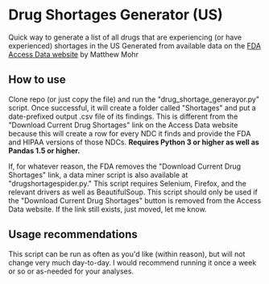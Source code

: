 # Drug Shortages Generator (US)
Quick way to generate a list of all drugs that are experiencing (or have experienced) shortages in the US
Generated from available data on the [FDA Access Data website](https://www.accessdata.fda.gov/scripts/drugshortages/default.cfm)
by Matthew Mohr

## How to use 
Clone repo (or just copy the file) and run the "drug_shortage_generayor.py" script. Once successful, it will create a folder called "Shortages" and put a date-prefixed output .csv file of its findings. This is different from the "Download Current Drug Shortages" link on the Access Data website because this will create a row for every NDC it finds and provide the FDA and HIPAA versions of those NDCs. **Requires Python 3 or higher as well as Pandas 1.5 or higher.**

If, for whatever reason, the FDA removes the "Download Current Drug Shortages" link, a data miner script is also available at "drugshortagespider.py." This script requires Selenium, Firefox, and the relevant drivers as well as BeautifulSoup. This script should only be used if the "Download Current Drug Shortages" button is removed from the Access Data website. If the link still exists, just moved, let me know. 

## Usage recommendations 
This script can be run as often as you'd like (within reason), but will not change very much day-to-day. I would recommend running it once a week or so or as-needed for your analyses. 
